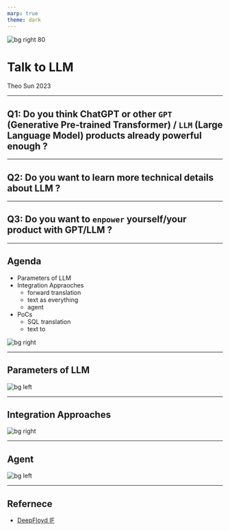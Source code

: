 ```yaml
---
marp: true
theme: dark
---
```


![bg right 80](https://res.cloudinary.com/drxgh9gqs/image/upload/v1684337962/image_sqqlof.png)

# Talk to LLM

Theo Sun
2023

---

## Q1: Do you think ChatGPT or other `GPT` (Generative Pre-trained Transformer) / `LLM` (Large Language Model) products already **powerful** enough ?

---

## Q2: Do you want to learn more technical details about LLM ?

---

## Q3: Do you want to `enpower` yourself/your product with GPT/LLM ?

---

## Agenda

- Parameters of LLM
- Integration Appraoches
  - forward translation
  - text as everything
  - agent
- PoCs
  - SQL translation
  - text to 

![bg right](https://res.cloudinary.com/drxgh9gqs/image/upload/v1684338315/image_1_ycazb3.png)


---

## Parameters of LLM

![bg left](https://res.cloudinary.com/drxgh9gqs/image/upload/v1684339979/image_3_zgulbr.png)

---

## Integration Approaches

![bg right](https://res.cloudinary.com/drxgh9gqs/image/upload/v1684339732/image_2_ak4wt9.png)

---

## Agent

![bg left](https://res.cloudinary.com/drxgh9gqs/image/upload/v1684340254/image_4_tqgdfg.png)

---

## Refernece 

- [DeepFloyd IF](https://huggingface.co/spaces/DeepFloyd/IF)